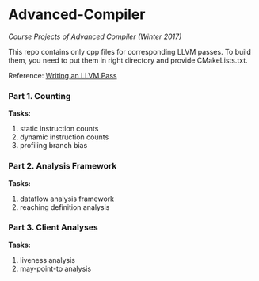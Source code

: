 # Advanced-Compiler
*Course Projects of Advanced Compiler (Winter 2017)*  

This repo contains only cpp files for corresponding LLVM passes. To build them, you need to put them in right directory and provide CMakeLists.txt.  

Reference: [Writing an LLVM Pass](http://llvm.org/docs/WritingAnLLVMPass.html)

### Part 1. Counting
**Tasks:**  
1. static instruction counts
2. dynamic instruction counts
3. profiling branch bias

### Part 2. Analysis Framework
**Tasks:**  
1. dataflow analysis framework
2. reaching definition analysis

### Part 3. Client Analyses
**Tasks:**  
1. liveness analysis
2. may-point-to analysis
